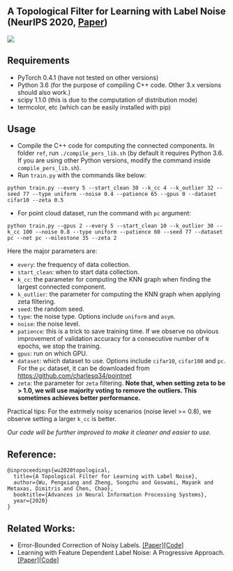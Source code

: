 ## A Topological Filter for Learning with Label Noise (NeurIPS 2020, [Paper](https://proceedings.neurips.cc/paper/2020/file/f4e3ce3e7b581ff32e40968298ba013d-Paper.pdf))

![](https://github.com/pxiangwu/TopoFilter/blob/master/figs/intro.png)

## Requirements
- PyTorch 0.4.1 (have not tested on other versions)
- Python 3.6 (for the purpose of compiling C++ code. Other 3.x versions should also work.)
- scipy 1.1.0 (this is due to the computation of distribution mode)
- termcolor, etc (which can be easily installed with pip)

## Usage
- Compile the C++ code for computing the connected components. In folder `ref`, run `./compile_pers_lib.sh` (by default it requires Python 3.6. If you are using other Python versions, modify the command inside `compile_pers_lib.sh`).
- Run `train.py` with the commands like below:
```
python train.py --every 5 --start_clean 30 --k_cc 4 --k_outlier 32 --seed 77 --type uniform --noise 0.4 --patience 65 --gpus 0 --dataset cifar10 --zeta 0.5
```
- For point cloud dataset, run the command with `pc` argument:
```
python train.py --gpus 2 --every 5 --start_clean 10 --k_outlier 30 --k_cc 100 --noise 0.8 --type uniform --patience 60 --seed 77 --dataset pc --net pc --milestone 35 --zeta 2
```
Here the major parameters are:
- `every`: the frequency of data collection.
- `start_clean`: when to start data collection.
- `k_cc`: the parameter for computing the KNN graph when finding the largest connected component.
- `k_outlier`: the parameter for computing the KNN graph when applying zeta filtering.
- `seed`: the random seed.
- `type`: the noise type. Options include `uniform` and `asym`.
- `noise`: the noise level.
- `patience`: this is a trick to save training time. If we observe no obvious improvement of validation accuracy for a consecutive number of `N` epochs, we stop the training.
- `gpus`: run on which GPU.
- `dataset`: which dataset to use. Options include `cifar10`, `cifar100` and `pc`. For the `pc` dataset, it can be downloaded from https://github.com/charlesq34/pointnet
- `zeta`: the parameter for `zeta` filtering. **Note that, when setting zeta to be > 1.0, we will use majority voting to remove the outliers. This sometimes achieves better performance.**

Practical tips: For the extrmely noisy scenarios (noise level >= 0.8), we observe setting a larger `k_cc` is better.

_Our code will be further improved to make it cleaner and easier to use._

## Reference:
```
@inproceedings{wu2020topological,
  title={A Topological Filter for Learning with Label Noise},
  author={Wu, Pengxiang and Zheng, Songzhu and Goswami, Mayank and Metaxas, Dimitris and Chen, Chao},
  booktitle={Advances in Neural Information Processing Systems},
  year={2020}
}
```
## Related Works:

- Error-Bounded Correction of Noisy Labels. [[Paper]](https://arxiv.org/pdf/2011.10077.pdf)[[Code]](https://github.com/pingqingsheng/LRT)
- Learning with Feature Dependent Label Noise: A Progressive Approach. [[Paper]](https://openreview.net/pdf?id=ZPa2SyGcbwh)[[Code]](https://github.com/pxiangwu/PLC)

